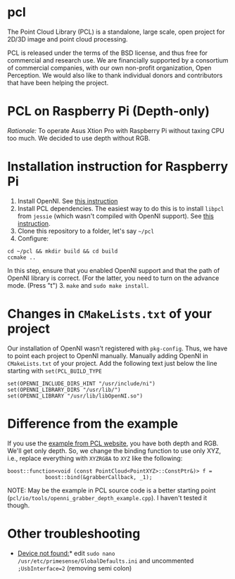 pcl
===

The Point Cloud Library (PCL) is a standalone, large scale, open project for 2D/3D image and point cloud processing.

PCL is released under the terms of the BSD license, and thus free for commercial and research use. We are financially supported by a consortium of commercial companies, with our own non-profit organization, Open Perception. We would also like to thank individual donors and contributors that have been helping the project.


PCL on Raspberry Pi (Depth-only)
===
*Rationale:* To operate Asus Xtion Pro with Raspberry Pi without taxing CPU too much. We decided to use depth without RGB.

Installation instruction for Raspberry Pi
===
1. Install OpenNI. See [this instruction](https://gist.github.com/chatchavan/990d3c0a5b085dc7bae1)
2. Install PCL dependencies. The easiest way to do this is to install `libpcl` from `jessie` (which wasn't compiled with OpenNI support). See [this instruction](https://gist.github.com/chatchavan/c758f1568d35bbf6dd75).
2. Clone this repository to a folder, let's say `~/pcl`
3. Configure:
  ```
  cd ~/pcl && mkdir build && cd build
  ccmake .. 
  ```
  In this step, ensure that you enabled OpenNI support and that the path of OpenNI library is correct. (For the latter, you need to turn on the advance mode. (Press "t")
3. `make` and `sudo make install`.

Changes in `CMakeLists.txt` of your project
===
Our installation of OpenNI wasn't registered with `pkg-config`. Thus, we have to point each project to OpenNI manually. Manually adding OpenNI in `CMakeLists.txt` of your project. Add the following text just below the line starting with `set(PCL_BUILD_TYPE`

```
set(OPENNI_INCLUDE_DIRS_HINT "/usr/include/ni")
set(OPENNI_LIBRARY_DIRS "/usr/lib/") 
set(OPENNI_LIBRARY "/usr/lib/libOpenNI.so")
```

Difference from the example
===
If you use the [example from PCL website](http://pointclouds.org/documentation/tutorials/openni_grabber.php), you have both depth and RGB. We'll get only depth. So, we change the binding function to use only XYZ, i.e., replace everything with `XYZRGBA` to `XYZ` like the following:

```
boost::function<void (const PointCloud<PointXYZ>::ConstPtr&)> f =
			boost::bind(&grabberCallback, _1);
```

NOTE: May be the example in PCL source code is a better starting point (`pcl/io/tools/openni_grabber_depth_example.cpp`). I haven't tested it though.


Other troubleshooting
===

* [Device not found:](http://robotica.unileon.es/mediawiki/index.php/PCL/OpenNI_troubleshooting#No_device_found_.2F_No_devices_connected)* edit `sudo nano /usr/etc/primesense/GlobalDefaults.ini` and uncommented `;UsbInterface=2` (removing semi colon)
